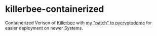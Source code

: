 # killerbee-containerized

Containerized Verison of [Killerbee](https://github.com/riverloopsec/killerbee) with [my "patch" to pycryptodome](https://github.com/AlexHuebi/killerbee-pycryptodome) for easier deployment on newer Systems.
